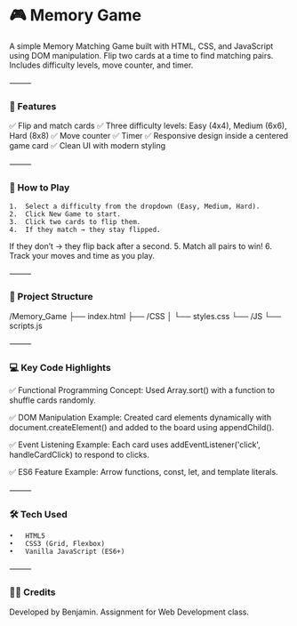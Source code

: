 # 🎮 Memory Game

A simple Memory Matching Game built with HTML, CSS, and JavaScript using DOM manipulation. Flip two cards at a time to find matching pairs. Includes difficulty levels, move counter, and timer.

⸻

### 🚀 Features

✅ Flip and match cards
✅ Three difficulty levels: Easy (4x4), Medium (6x6), Hard (8x8)
✅ Move counter
✅ Timer
✅ Responsive design inside a centered game card
✅ Clean UI with modern styling

⸻

### 📝 How to Play
	1.	Select a difficulty from the dropdown (Easy, Medium, Hard).
	2.	Click New Game to start.
	3.	Click two cards to flip them.
	4.	If they match → they stay flipped.
If they don’t → they flip back after a second.
	5.	Match all pairs to win!
	6.	Track your moves and time as you play.

⸻

### 📂 Project Structure

/Memory_Game
├── index.html
├── /CSS
│   └── styles.css
└── /JS
    └── scripts.js

⸻

### 💻 Key Code Highlights

✅ Functional Programming Concept:
Used Array.sort() with a function to shuffle cards randomly.

✅ DOM Manipulation Example:
Created card elements dynamically with document.createElement() and added to the board using appendChild().

✅ Event Listening Example:
Each card uses addEventListener('click', handleCardClick) to respond to clicks.

✅ ES6 Feature Example:
Arrow functions, const, let, and template literals.

⸻

### 🛠️ Tech Used
	•	HTML5
	•	CSS3 (Grid, Flexbox)
	•	Vanilla JavaScript (ES6+)

⸻

### 🧑‍💻 Credits

Developed by Benjamin.
Assignment for Web Development class.
